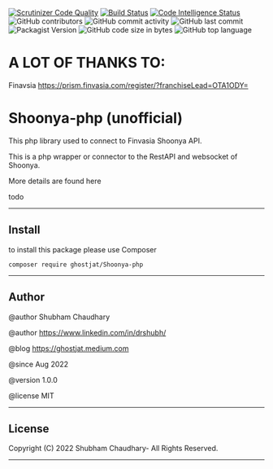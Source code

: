 [![Scrutinizer Code Quality](https://scrutinizer-ci.com/g/ghostjat/Shoonya-php/badges/quality-score.png?b=main)](https://scrutinizer-ci.com/g/ghostjat/Shoonya-php/?branch=main)
[![Build Status](https://scrutinizer-ci.com/g/ghostjat/Shoonya-php/badges/build.png?b=main)](https://scrutinizer-ci.com/g/ghostjat/Shoonya-php/build-status/main)
[![Code Intelligence Status](https://scrutinizer-ci.com/g/ghostjat/Shoonya-php/badges/code-intelligence.svg?b=main)](https://scrutinizer-ci.com/code-intelligence)
![GitHub contributors](https://img.shields.io/github/contributors/ghostjat/Shoonya-php)
![GitHub commit activity](https://img.shields.io/github/commit-activity/m/ghostjat/Shoonya-php)
![GitHub last commit](https://img.shields.io/github/last-commit/ghostjat/Shoonya-php)
![Packagist Version](https://img.shields.io/packagist/v/ghostjat/Shoonya-php)
![GitHub code size in bytes](https://img.shields.io/github/languages/code-size/ghostjat/Shoonya-php)
![GitHub top language](https://img.shields.io/github/languages/top/ghostjat/Shoonya-php)

# A LOT OF THANKS TO:
 
Finavsia https://prism.finvasia.com/register/?franchiseLead=OTA1ODY=

# Shoonya-php (unofficial)

This php library used to connect to Finvasia Shoonya API.

This is a php wrapper or connector to the RestAPI and websocket of Shoonya. 

More details are found here

todo

****

## Install

to install this package please use Composer 

``` composer require ghostjat/Shoonya-php ```


****

## Author

 @author Shubham Chaudhary
 
 @author  https://www.linkedin.com/in/drshubh/

 @blog https://ghostjat.medium.com

 @since Aug 2022

 @version 1.0.0

 @license MIT

****

## License

Copyright (C) 2022 Shubham Chaudhary- All Rights Reserved.
****

